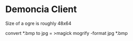 # Demoncia Client

Size of a ogre is roughly 48x64


convert  *.bmp to jpg = >magick mogrify -format jpg *.bmp